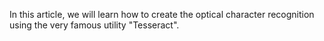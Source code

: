 In this article, we will learn how to create the optical character recognition using the very famous utility "Tesseract".

